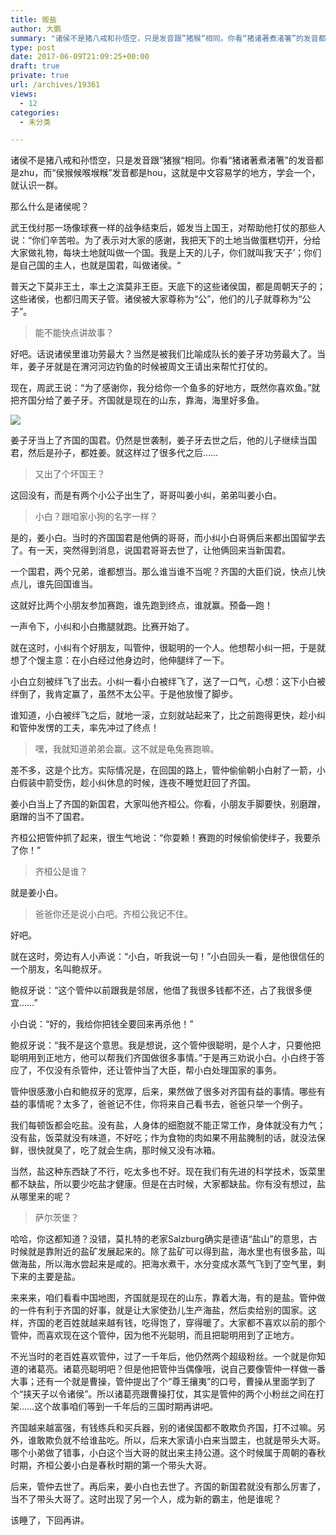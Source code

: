 ```yaml
---
title: 贩盐
author: 大鹏
summary: "诸侯不是猪八戒和孙悟空，只是发音跟”猪猴“相同。你看“猪诸著煮渚箸”的发音都是zhu，而“侯猴候喉堠糇”发音都是hou，这就是中文容易学的地方，学会一个，就认识一群。"
type: post
date: 2017-06-09T21:09:25+00:00
draft: true
private: true
url: /archives/19361
views:
  - 12
categories:
  - 未分类

---
```

诸侯不是猪八戒和孙悟空，只是发音跟”猪猴“相同。你看“猪诸著煮渚箸”的发音都是zhu，而“侯猴候喉堠糇”发音都是hou，这就是中文容易学的地方，学会一个，就认识一群。

那么什么是诸侯呢？

武王伐纣那一场像球赛一样的战争结束后，姬发当上国王，对帮助他打仗的那些人说：“你们辛苦啦。为了表示对大家的感谢，我把天下的土地当做蛋糕切开，分给大家做礼物，每块土地就叫做一个国。我是上天的儿子，你们就叫我&#8217;天子&#8217;；你们是自己国的主人，也就是国君，叫做诸侯。“

普天之下莫非王土，率土之滨莫非王臣。天底下的这些诸侯国，都是周朝天子的；这些诸侯，也都归周天子管。诸侯被大家尊称为“公”，他们的儿子就尊称为“公子”。

> 能不能快点讲故事？

好吧。话说诸侯里谁功劳最大？当然是被我们比喻成队长的姜子牙功劳最大了。当年，姜子牙就是在渭河河边钓鱼的时候被周文王请出来帮忙打仗的。

现在，周武王说：“为了感谢你，我分给你一个鱼多的好地方，既然你喜欢鱼。”就把齐国分给了姜子牙。齐国就是现在的山东，靠海，海里好多鱼。

![][1]

姜子牙当上了齐国的国君。仍然是世袭制，姜子牙去世之后，他的儿子继续当国君，然后是孙子，都姓姜。就这样过了很多代之后&#8230;&#8230;

> 又出了个坏国王？

这回没有，而是有两个小公子出生了，哥哥叫姜小纠，弟弟叫姜小白。

> 小白？跟咱家小狗的名字一样？

是的，姜小白。当时的齐国国君是他俩的哥哥，而小纠小白哥俩后来都出国留学去了。有一天，突然得到消息，说国君哥哥去世了，让他俩回来当新国君。

一个国君，两个兄弟，谁都想当。那么谁当谁不当呢？齐国的大臣们说，快点儿快点儿，谁先回国谁当。

这就好比两个小朋友参加赛跑，谁先跑到终点，谁就赢。预备&#8212;跑！

一声令下，小纠和小白撒腿就跑。比赛开始了。

就在这时，小纠有个好朋友，叫管仲，很聪明的一个人。他想帮小纠一把，于是就想了个馊主意：在小白经过他身边时，他伸腿绊了一下。

小白立刻被绊飞了出去。小纠一看小白被绊飞了，送了一口气，心想：这下小白被绊倒了，我肯定赢了，虽然不太公平。于是他放慢了脚步。

谁知道，小白被绊飞之后，就地一滚，立刻就站起来了，比之前跑得更快，趁小纠和管仲发愣的工夫，率先冲过了终点！

> 嘿，我就知道弟弟会赢。这不就是龟兔赛跑嘛。

差不多，这是个比方。实际情况是，在回国的路上，管仲偷偷朝小白射了一箭，小白假装中箭受伤，趁小纠休息的时候，连夜不睡觉赶回了齐国。

姜小白当上了齐国的新国君，大家叫他齐桓公。你看，小朋友手脚要快，别磨蹭，磨蹭的当不了国君。

齐桓公把管仲抓了起来，很生气地说：“你耍赖！赛跑的时候偷偷使绊子，我要杀了你！”

> 齐桓公是谁？

就是姜小白。

> 爸爸你还是说小白吧。齐桓公我记不住。

好吧。

就在这时，旁边有人小声说：“小白，听我说一句！”小白回头一看，是他很信任的一个朋友，名叫鲍叔牙。

鲍叔牙说：“这个管仲以前跟我是邻居，他借了我很多钱都不还，占了我很多便宜&#8230;&#8230;”

小白说：“好的，我给你把钱全要回来再杀他！”

鲍叔牙说：“我不是这个意思。我是想说，这个管仲很聪明，是个人才，只要他把聪明用到正地方，他可以帮我们齐国做很多事情。”于是再三劝说小白。小白终于答应了，不仅没有杀管仲，还让管仲当了大臣，帮小白处理国家的事务。

管仲很感激小白和鲍叔牙的宽厚，后来，果然做了很多对齐国有益的事情。哪些有益的事情呢？太多了，爸爸记不住，你将来自己看书去，爸爸只举一个例子。

我们每顿饭都会吃盐。没有盐，人身体的细胞就不能正常工作，身体就没有力气；没有盐，饭菜就没有味道，不好吃；作为食物的肉如果不用盐腌制的话，就没法保鲜，很快就臭了，吃了就会生病，那时候又没有冰箱。

当然，盐这种东西缺了不行，吃太多也不好。现在我们有先进的科学技术，饭菜里都不缺盐，所以要少吃盐才健康。但是在古时候，大家都缺盐。你有没有想过，盐从哪里来的呢？

> 萨尔茨堡？

哈哈，你这都知道？没错，莫扎特的老家Salzburg确实是德语“盐山”的意思，古时候就是靠附近的盐矿发展起来的。除了盐矿可以得到盐，海水里也有很多盐，叫做海盐，所以海水尝起来是咸的。把海水煮干，水分变成水蒸气飞到了空气里，剩下来的主要是盐。

来来来，咱们看看中国地图，齐国就是现在的山东，靠着大海，有的是盐。管仲做的一件有利于齐国的好事，就是让大家使劲儿生产海盐，然后卖给别的国家。这样，齐国的老百姓就越来越有钱，吃得饱了，穿得暖了。大家都不喜欢以前的那个管仲，而喜欢现在这个管仲，因为他不光聪明，而且把聪明用到了正地方。

不光当时的老百姓喜欢管仲，过了一千年后，他仍然两个超级粉丝。一个就是你知道的诸葛亮。诸葛亮聪明吧？但是他把管仲当偶像哦，说自己要像管仲一样做一番大事；还有一个就是曹操，管仲提出了个“尊王攘夷”的口号，曹操从里面学到了个“挟天子以令诸侯”。所以诸葛亮跟曹操打仗，其实是管仲的两个小粉丝之间在打架&#8230;&#8230;这个故事咱们等到一千年后的三国时期再讲吧。

齐国越来越富强，有钱练兵和买兵器，别的诸侯国都不敢欺负齐国，打不过嘛。另外，谁敢欺负就不给谁盐吃。所以，后来大家请小白来当盟主，也就是带头大哥。哪个小弟做了错事，小白这个当大哥的就出来主持公道。这个时候属于周朝的春秋时期，齐桓公姜小白是春秋时期的第一个带头大哥。

后来，管仲去世了。再后来，姜小白也去世了。齐国的新国君就没有那么厉害了，当不了带头大哥了。这时出现了另一个人，成为新的霸主，他是谁呢？

该睡了，下回再讲。

 [1]: http://i.epochtimes.com/assets/uploads/2016/01/1409061313322158-600x400.jpg
